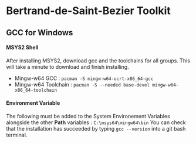 # Bertrand-de-Saint-Bezier Toolkit

## GCC for Windows

#### MSYS2 Shell

After installing MSYS2, download gcc and the toolchains for all groups. This will take a minute to download and finish installing.

- Mingw-w64 GCC : `pacman -S mingw-w64-ucrt-x86_64-gcc`
- Mingw-w64 Toolchain : `pacman -S --needed base-devel mingw-w64-x86_64-toolchain`

#### Environment Variable

The following must be added to the System Environement Variables alongside the other **Path** variables : `C:\msys64\mingw64\bin`
You can check that the installation has succeeded by typing `gcc --version` into a git bash terminal.

# 
